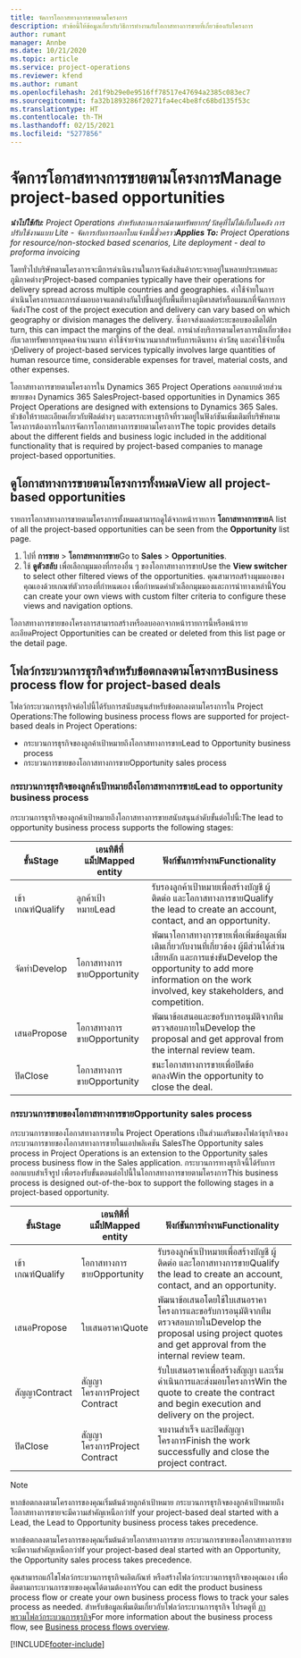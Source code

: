 ```yaml
---
title: จัดการโอกาสทางการขายตามโครงการ
description: หัวข้อนี้ให้ข้อมูลเกี่ยวกับวิธีการทำงานกับโอกาสทางการขายที่เกี่ยวข้องกับโครงการ
author: rumant
manager: Annbe
ms.date: 10/21/2020
ms.topic: article
ms.service: project-operations
ms.reviewer: kfend
ms.author: rumant
ms.openlocfilehash: 2d1f9b29e0e9516ff78517e47694a2385c083ec7
ms.sourcegitcommit: fa32b1893286f20271fa4ec4be8fc68bd135f53c
ms.translationtype: HT
ms.contentlocale: th-TH
ms.lasthandoff: 02/15/2021
ms.locfileid: "5277856"
---
```

# <a name="manage-project-based-opportunities"></a><span data-ttu-id="81d73-103">จัดการโอกาสทางการขายตามโครงการ</span><span class="sxs-lookup"><span data-stu-id="81d73-103">Manage project-based opportunities</span></span>

<span data-ttu-id="81d73-104">_**นำไปใช้กับ:** Project Operations สำหรับสถานการณ์ตามทรัพยากร/วัสดุที่ไม่ได้เก็บในคลัง การปรับใช้งานแบบ Lite - จัดการกับการออกใบแจ้งหนี้ชั่วคราว_</span><span class="sxs-lookup"><span data-stu-id="81d73-104">_**Applies To:** Project Operations for resource/non-stocked based scenarios, Lite deployment - deal to proforma invoicing_</span></span>

<span data-ttu-id="81d73-105">โดยทั่วไปบริษัทตามโครงการจะมีการดำเนินงานในการจัดส่งสินค้ากระจายอยู่ในหลายประเทศและภูมิภาคต่างๆ</span><span class="sxs-lookup"><span data-stu-id="81d73-105">Project-based companies typically have their operations for delivery spread across multiple countries and geographies.</span></span> <span data-ttu-id="81d73-106">ค่าใช้จ่ายในการดำเนินโครงการและการส่งมอบอาจแตกต่างกันไปขึ้นอยู่กับพื้นที่ทางภูมิศาสตร์หรือแผนกที่จัดการการจัดส่ง</span><span class="sxs-lookup"><span data-stu-id="81d73-106">The cost of the project execution and delivery can vary  based on which geography or division manages the delivery.</span></span> <span data-ttu-id="81d73-107">ซึ่งอาจส่งผลต่อระยะขอบของดีลได้</span><span class="sxs-lookup"><span data-stu-id="81d73-107">In turn, this can impact the margins of the deal.</span></span> <span data-ttu-id="81d73-108">การนำส่งบริการตามโครงการมักเกี่ยวข้องกับเวลาทรัพยากรบุคคลจำนวนมาก ค่าใช้จ่ายจำนวนมากสำหรับการเดินทาง ค่าวัสดุ และค่าใช้จ่ายอื่น ๆ</span><span class="sxs-lookup"><span data-stu-id="81d73-108">Delivery of project-based services typically involves large quantities of human resource time, considerable expenses for travel, material costs, and other expenses.</span></span>

<span data-ttu-id="81d73-109">โอกาสทางการขายตามโครงการใน Dynamics 365 Project Operations ออกแบบด้วยส่วนขยายของ Dynamics 365 Sales</span><span class="sxs-lookup"><span data-stu-id="81d73-109">Project-based opportunities in Dynamics 365 Project Operations are designed with extensions to Dynamics 365 Sales.</span></span> <span data-ttu-id="81d73-110">หัวข้อให้รายละเอียดเกี่ยวกับฟิลด์ต่างๆ และตรรกะทางธุรกิจที่รวมอยู่ในฟังก์ชันเพิ่มเติมที่บริษัทตามโครงการต้องการในการจัดการโอกาสทางการขายตามโครงการ</span><span class="sxs-lookup"><span data-stu-id="81d73-110">The topic provides details about the different fields and business logic included in the additional functionality that is required by project-based companies to manage project-based opportunities.</span></span>

## <a name="view-all-project-based-opportunities"></a><span data-ttu-id="81d73-111">ดูโอกาสทางการขายตามโครงการทั้งหมด</span><span class="sxs-lookup"><span data-stu-id="81d73-111">View all project-based opportunities</span></span>

<span data-ttu-id="81d73-112">รายการโอกาสทางการขายตามโครงการทั้งหมดสามารถดูได้จากหน้ารายการ **โอกาสทางการขาย**</span><span class="sxs-lookup"><span data-stu-id="81d73-112">A list of all the project-based opportunities can be seen from the **Opportunity** list page.</span></span> 

1. <span data-ttu-id="81d73-113">ไปที่ **การขาย** > **โอกาสทางการขาย**</span><span class="sxs-lookup"><span data-stu-id="81d73-113">Go to **Sales** > **Opportunities**.</span></span>
2. <span data-ttu-id="81d73-114">ใช้ **ดูตัวสลับ** เพื่อเลือกมุมมองที่กรองอื่น ๆ ของโอกาสทางการขาย</span><span class="sxs-lookup"><span data-stu-id="81d73-114">Use the **View switcher** to select other filtered views of the opportunities.</span></span> <span data-ttu-id="81d73-115">คุณสามารถสร้างมุมมองของคุณเองด้วยเกณฑ์ตัวกรองที่กำหนดเอง เพื่อกำหนดค่าตัวเลือกมุมมองและการนำทางเหล่านี้</span><span class="sxs-lookup"><span data-stu-id="81d73-115">You can create your own views with custom filter criteria to configure these views and navigation options.</span></span>

<span data-ttu-id="81d73-116">โอกาสทางการขายของโครงการสามารถสร้างหรือลบออกจากหน้ารายการนี้หรือหน้ารายละเอียด</span><span class="sxs-lookup"><span data-stu-id="81d73-116">Project Opportunities can be created or deleted from this list page or the detail page.</span></span>

## <a name="business-process-flow-for-project-based-deals"></a><span data-ttu-id="81d73-117">โฟลว์กระบวนการธุรกิจสำหรับข้อตกลงตามโครงการ</span><span class="sxs-lookup"><span data-stu-id="81d73-117">Business process flow for project-based deals</span></span>

<span data-ttu-id="81d73-118">โฟลว์กระบวนการธุรกิจต่อไปนี้ได้รับการสนับสนุนสำหรับข้อตกลงตามโครงการใน Project Operations:</span><span class="sxs-lookup"><span data-stu-id="81d73-118">The following business process flows are supported for project-based deals in Project Operations:</span></span>

- <span data-ttu-id="81d73-119">กระบวนการธุรกิจของลูกค้าเป้าหมายถึงโอกาสทางการขาย</span><span class="sxs-lookup"><span data-stu-id="81d73-119">Lead to Opportunity business process</span></span>
- <span data-ttu-id="81d73-120">กระบวนการขายของโอกาสทางการขาย</span><span class="sxs-lookup"><span data-stu-id="81d73-120">Opportunity sales process</span></span>

### <a name="lead-to-opportunity-business-process"></a><span data-ttu-id="81d73-121">กระบวนการธุรกิจของลูกค้าเป้าหมายถึงโอกาสทางการขาย</span><span class="sxs-lookup"><span data-stu-id="81d73-121">Lead to opportunity business process</span></span> 
<span data-ttu-id="81d73-122">กระบวนการธุรกิจของลูกค้าเป้าหมายถึงโอกาสทางการขายสนับสนุนลำดับขั้นต่อไปนี้:</span><span class="sxs-lookup"><span data-stu-id="81d73-122">The lead to opportunity business process supports the following stages:</span></span>

| <span data-ttu-id="81d73-123">ขั้น</span><span class="sxs-lookup"><span data-stu-id="81d73-123">Stage</span></span> | <span data-ttu-id="81d73-124">เอนทิตีที่แม็ป</span><span class="sxs-lookup"><span data-stu-id="81d73-124">Mapped entity</span></span> | <span data-ttu-id="81d73-125">ฟังก์ชันการทำงาน</span><span class="sxs-lookup"><span data-stu-id="81d73-125">Functionality</span></span> |
| --- | --- | --- |
| <span data-ttu-id="81d73-126">เข้าเกณฑ์</span><span class="sxs-lookup"><span data-stu-id="81d73-126">Qualify</span></span> | <span data-ttu-id="81d73-127">ลูกค้าเป้าหมาย</span><span class="sxs-lookup"><span data-stu-id="81d73-127">Lead</span></span> | <span data-ttu-id="81d73-128">รับรองลูกค้าเป้าหมายเพื่อสร้างบัญชี ผู้ติดต่อ และโอกาสทางการขาย</span><span class="sxs-lookup"><span data-stu-id="81d73-128">Qualify the lead to create an account, contact, and an opportunity.</span></span> |
| <span data-ttu-id="81d73-129">จัดทำ</span><span class="sxs-lookup"><span data-stu-id="81d73-129">Develop</span></span> | <span data-ttu-id="81d73-130">โอกาสทางการขาย</span><span class="sxs-lookup"><span data-stu-id="81d73-130">Opportunity</span></span> | <span data-ttu-id="81d73-131">พัฒนาโอกาสทางการขายเพื่อเพิ่มข้อมูลเพิ่มเติมเกี่ยวกับงานที่เกี่ยวข้อง ผู้มีส่วนได้ส่วนเสียหลัก และการแข่งขัน</span><span class="sxs-lookup"><span data-stu-id="81d73-131">Develop the opportunity to add more information on the work involved, key stakeholders, and competition.</span></span> |
| <span data-ttu-id="81d73-132">เสนอ</span><span class="sxs-lookup"><span data-stu-id="81d73-132">Propose</span></span> | <span data-ttu-id="81d73-133">โอกาสทางการขาย</span><span class="sxs-lookup"><span data-stu-id="81d73-133">Opportunity</span></span> | <span data-ttu-id="81d73-134">พัฒนาข้อเสนอและขอรับการอนุมัติจากทีมตรวจสอบภายใน</span><span class="sxs-lookup"><span data-stu-id="81d73-134">Develop the proposal and get approval from the internal review team.</span></span> |
| <span data-ttu-id="81d73-135">ปิด</span><span class="sxs-lookup"><span data-stu-id="81d73-135">Close</span></span> | <span data-ttu-id="81d73-136">โอกาสทางการขาย</span><span class="sxs-lookup"><span data-stu-id="81d73-136">Opportunity</span></span> | <span data-ttu-id="81d73-137">ชนะโอกาสทางการขายเพื่อปิดข้อตกลง</span><span class="sxs-lookup"><span data-stu-id="81d73-137">Win the opportunity to close the deal.</span></span> |

### <a name="opportunity-sales-process"></a><span data-ttu-id="81d73-138">กระบวนการขายของโอกาสทางการขาย</span><span class="sxs-lookup"><span data-stu-id="81d73-138">Opportunity sales process</span></span>
<span data-ttu-id="81d73-139">กระบวนการขายของโอกาสทางการขายใน Project Operations เป็นส่วนเสริมของโฟลว์ธุรกิจของกระบวนการขายของโอกาสทางการขายในแอปพลิเคชัน Sales</span><span class="sxs-lookup"><span data-stu-id="81d73-139">The Opportunity sales process in Project Operations is an extension to the Opportunity sales process business flow in the Sales application.</span></span> <span data-ttu-id="81d73-140">กระบวนการทางธุรกิจนี้ได้รับการออกแบบสำเร็จรูป เพื่อรองรับขั้นตอนต่อไปนี้ในโอกาสทางการขายตามโครงการ</span><span class="sxs-lookup"><span data-stu-id="81d73-140">This business process is designed out-of-the-box to support the following stages in a project-based opportunity.</span></span>

| <span data-ttu-id="81d73-141">ขั้น</span><span class="sxs-lookup"><span data-stu-id="81d73-141">Stage</span></span> | <span data-ttu-id="81d73-142">เอนทิตีที่แม็ป</span><span class="sxs-lookup"><span data-stu-id="81d73-142">Mapped entity</span></span> | <span data-ttu-id="81d73-143">ฟังก์ชันการทำงาน</span><span class="sxs-lookup"><span data-stu-id="81d73-143">Functionality</span></span> |
| --- | --- | --- |
| <span data-ttu-id="81d73-144">เข้าเกณฑ์</span><span class="sxs-lookup"><span data-stu-id="81d73-144">Qualify</span></span> | <span data-ttu-id="81d73-145">โอกาสทางการขาย</span><span class="sxs-lookup"><span data-stu-id="81d73-145">Opportunity</span></span> | <span data-ttu-id="81d73-146">รับรองลูกค้าเป้าหมายเพื่อสร้างบัญชี ผู้ติดต่อ และโอกาสทางการขาย</span><span class="sxs-lookup"><span data-stu-id="81d73-146">Qualify the lead to create an account, contact, and an opportunity.</span></span> |
| <span data-ttu-id="81d73-147">เสนอ</span><span class="sxs-lookup"><span data-stu-id="81d73-147">Propose</span></span> | <span data-ttu-id="81d73-148">ใบเสนอราคา</span><span class="sxs-lookup"><span data-stu-id="81d73-148">Quote</span></span> | <span data-ttu-id="81d73-149">พัฒนาข้อเสนอโดยใช้ใบเสนอราคาโครงการและขอรับการอนุมัติจากทีมตรวจสอบภายใน</span><span class="sxs-lookup"><span data-stu-id="81d73-149">Develop the proposal using project quotes and get approval from the internal review team.</span></span> |
| <span data-ttu-id="81d73-150">สัญญา</span><span class="sxs-lookup"><span data-stu-id="81d73-150">Contract</span></span> | <span data-ttu-id="81d73-151">สัญญาโครงการ</span><span class="sxs-lookup"><span data-stu-id="81d73-151">Project Contract</span></span> | <span data-ttu-id="81d73-152">รับใบเสนอราคาเพื่อสร้างสัญญา และเริ่มดำเนินการและส่งมอบโครงการ</span><span class="sxs-lookup"><span data-stu-id="81d73-152">Win the quote to create the contract and begin execution and delivery on the project.</span></span> |
| <span data-ttu-id="81d73-153">ปิด</span><span class="sxs-lookup"><span data-stu-id="81d73-153">Close</span></span> | <span data-ttu-id="81d73-154">สัญญาโครงการ</span><span class="sxs-lookup"><span data-stu-id="81d73-154">Project Contract</span></span> | <span data-ttu-id="81d73-155">จบงานสำเร็จ และปิดสัญญาโครงการ</span><span class="sxs-lookup"><span data-stu-id="81d73-155">Finish the work successfully and close the project contract.</span></span> |

> [!NOTE]
> <span data-ttu-id="81d73-156">หากข้อตกลงตามโครงการของคุณเริ่มต้นด้วยลูกค้าเป้าหมาย กระบวนการธุรกิจของลูกค้าเป้าหมายถึงโอกาสทางการขายจะมีความสำคัญเหนือกว่า</span><span class="sxs-lookup"><span data-stu-id="81d73-156">If your project-based deal started with a Lead, the Lead to Opportunity business process takes precedence.</span></span>
>
> <span data-ttu-id="81d73-157">หากข้อตกลงตามโครงการของคุณเริ่มต้นด้วยโอกาสทางการขาย กระบวนการขายของโอกาสทางการขายจะมีความสำคัญเหนือกว่า</span><span class="sxs-lookup"><span data-stu-id="81d73-157">If your project-based deal started with an Opportunity, the Opportunity sales process takes precedence.</span></span>

<span data-ttu-id="81d73-158">คุณสามารถแก้ไขโฟลว์กระบวนการธุรกิจผลิตภัณฑ์ หรือสร้างโฟลว์กระบวนการธุรกิจของคุณเอง เพื่อติดตามกระบวนการขายของคุณได้ตามต้องการ</span><span class="sxs-lookup"><span data-stu-id="81d73-158">You can edit the product business process flow or create your own business process flows to track your sales process as needed.</span></span> <span data-ttu-id="81d73-159">สำหรับข้อมูลเพิ่มเติมเกี่ยวกับโฟลว์กระบวนการธุรกิจ โปรดดูที่ [ภาพรวมโฟลว์กระบวนการธุรกิจ](https://docs.microsoft.com/dynamics365/customerengagement/on-premises/customize/business-process-flows-overview)</span><span class="sxs-lookup"><span data-stu-id="81d73-159">For more information about the business process flow, see [Business process flows overview](https://docs.microsoft.com/dynamics365/customerengagement/on-premises/customize/business-process-flows-overview).</span></span>


[!INCLUDE[footer-include](../includes/footer-banner.md)]